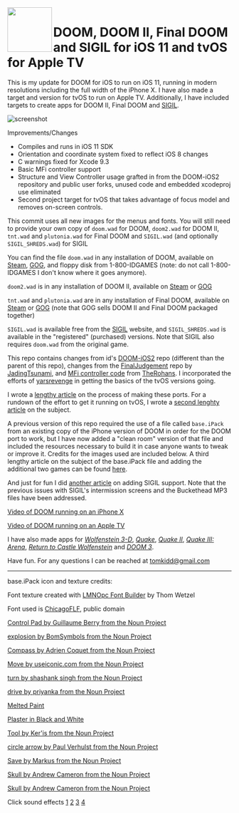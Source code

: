 <img align="left" width="100" height="100" src="https://raw.githubusercontent.com/tomkidd/DOOM-iOS/master/icon_doom.png">  

#  DOOM, DOOM II, Final DOOM and SIGIL for iOS 11 and tvOS for Apple TV

This is my update for DOOM for iOS to run on iOS 11, running in modern resolutions including the full width of the iPhone X. I have also made a target and version for tvOS to run on Apple TV. Additionally, I have included targets to create apps for DOOM II, Final DOOM and [SIGIL](https://www.romerogames.ie/si6il).

![screenshot](https://raw.githubusercontent.com/tomkidd/DOOM-iOS/master/ss_doom.png)

Improvements/Changes

- Compiles and runs in iOS 11 SDK
- Orientation and coordinate system fixed to reflect iOS 8 changes
- C warnings fixed for Xcode 9.3
- Basic MFi controller support
- Structure and View Controller usage grafted in from the DOOM-iOS2 repository and public user forks, unused code and embedded xcodeproj use eliminated
- Second project target for tvOS that takes advantage of focus model and removes on-screen controls.

This commit uses all new images for the menus and fonts. You will still need to provide your own copy of `doom.wad` for DOOM, `doom2.wad` for DOOM II, `tnt.wad` and `plutonia.wad` for Final DOOM and `SIGIL.wad` (and optionally `SIGIL_SHREDS.wad`) for SIGIL

You can find the file `doom.wad` in any installation of DOOM, available on [Steam](http://store.steampowered.com/app/2280/Ultimate_Doom/), [GOG](https://www.gog.com/game/the_ultimate_doom), and floppy disk from 1-800-IDGAMES (note: do not call 1-800-IDGAMES I don't know where it goes anymore). 

`doom2.wad` is in any installation of DOOM II, available on [Steam](https://store.steampowered.com/app/2300/DOOM_II/) or [GOG](https://www.gog.com/game/doom_ii_final_doom)

`tnt.wad` and `plutonia.wad` are in any installation of Final DOOM, available on [Steam](https://store.steampowered.com/app/2290/Final_DOOM/) or [GOG](https://www.gog.com/game/doom_ii_final_doom) (note that GOG sells DOOM II and Final DOOM packaged together)  

`SIGIL.wad` is available free from the [SIGIL](https://www.romerogames.ie/si6il) website, and `SIGIL_SHREDS.wad` is available in the "registered" (purchased) versions. Note that SIGIL also requires `doom.wad` from the original game. 

This repo contains changes from id's [DOOM-iOS2](https://github.com/id-Software/DOOM-IOS2) repo (different than the parent of this repo), changes from the [FinalJudgement](https://github.com/JadingTsunami/FinalJudgment-iOS) repo by [JadingTsunami](https://github.com/JadingTsunami/), and [MFi controller code](https://github.com/TheRohans/DOOM-IOS2/commit/5a6b69d5e9821134f4013b069faef29190dcd7a1) from [TheRohans](https://github.com/TheRohans/). I incorporated the efforts of [yarsrevenge](https://github.com/yarsrvenge/DOOM-IOS2) in getting the basics of the tvOS versions going. 

I wrote a [lengthy article](http://schnapple.com/wolfenstein-3d-and-doom-on-ios-11/) on the process of making these ports. For a rundown of the effort to get it running on tvOS, I wrote a [second lenghty article](http://schnapple.com/wolfenstein-3d-and-doom-on-tvos-for-apple-tv/) on the subject. 

A previous version of this repo required the use of a file called `base.iPack` from an existing copy of the iPhone version of DOOM in  order for the DOOM port to work, but I have now added a "clean room" version of that file and included the resources necessary to build it in case anyone wants to tweak or improve it. Credits for the images used are included below. A third lengthy article on the subject of the base.iPack file and adding the additional two games can be found [here](http://schnapple.com/doom-ii-and-final-doom-for-ios-and-tvos).

And just for fun I did [another article](https://schnapple.com/sigil-for-ios-and-tvos-for-apple-tv/) on adding SIGIL support. Note that the previous issues with SIGIL's intermission screens and the Buckethead MP3 files have been addressed. 

[Video of DOOM running on an iPhone X](https://www.youtube.com/watch?v=IrY5L1kn-NA)

[Video of DOOM running on an Apple TV](https://www.youtube.com/watch?v=P8QmMSabaqQ)

I have also made apps for [*Wolfenstein 3-D*](https://github.com/tomkidd/Wolf3D-iOS), [*Quake*](https://github.com/tomkidd/Quake-iOS), [*Quake II*](https://github.com/tomkidd/Quake2-iOS), [*Quake III: Arena*](https://github.com/tomkidd/Quake3-iOS), [*Return to Castle Wolfenstein*](https://github.com/tomkidd/RTCW-iOS) and [*DOOM 3*](https://github.com/tomkidd/DOOM3-iOS).

Have fun. For any questions I can be reached at tomkidd@gmail.com

---

base.iPack icon and texture credits:

Font texture created with [LMNOpc Font Builder](http://www.lmnopc.com/bitmapfontbuilder/) by Thom Wetzel

Font used is [ChicagoFLF](https://fontlibrary.org/en/font/chicagoflf), public domain

[Control Pad by Guillaume Berry from the Noun Project](https://thenounproject.com/term/control-pad/40359)

[explosion by BomSymbols from the Noun Project](https://thenounproject.com/term/explosion/938854)

[Compass by Adrien Coquet from the Noun Project](https://thenounproject.com/term/compass/1941270)

[Move by useiconic.com from the Noun Project](https://thenounproject.com/term/move/45502)

[turn by shashank singh from the Noun Project](https://thenounproject.com/term/turn/530562)

[drive by priyanka from the Noun Project](https://thenounproject.com/term/drive/1568697)

[Melted Paint](https://publicdomaintextures.wordpress.com/2014/02/14/melted-paint/)

[Plaster in Black and White](https://publicdomaintextures.wordpress.com/2014/04/03/plaster-in-black-and-white/)

[Tool by Ker'is from the Noun Project](https://thenounproject.com/term/tool/1977834)

[circle arrow by Paul Verhulst from the Noun Project](https://thenounproject.com/term/circle-arrow/1979648)

[Save by Markus from the Noun Project](https://thenounproject.com/term/save/1715647)

[Skull by Andrew Cameron from the Noun Project](https://thenounproject.com/term/skull/131075)

[Skull by Andrew Cameron from the Noun Project](https://thenounproject.com/term/skull/131076)



Click sound effects
[1](https://freesound.org/people/EdgardEdition/sounds/113634/)
[2](https://freesound.org/people/dersuperanton/sounds/435845/)
[3](https://freesound.org/people/Eponn/sounds/420997/)
[4](https://freesound.org/people/BehanSean/sounds/422431/)

